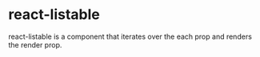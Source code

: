 # react-listable

react-listable is a component that iterates over the each prop and renders the render prop.
